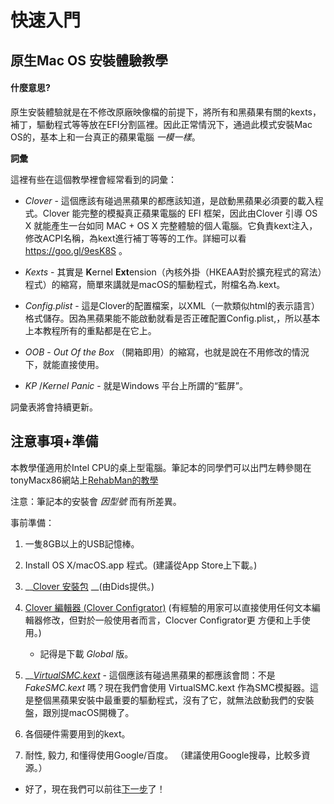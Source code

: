 # 快速入門

## 原生Mac OS 安裝體驗教學

#### 什麼意思?

原生安裝體驗就是在不修改原廠映像檔的前提下，將所有和黑蘋果有關的kexts，補丁，驅動程式等等放在EFI分割區裡。因此正常情況下，通過此模式安裝Mac OS的，基本上和一台真正的蘋果電腦 _一模一樣_。

**詞彙**

這裡有些在這個教學裡會經常看到的詞彙：


* _Clover_ - 這個應該有碰過黑蘋果的都應該知道，是啟動黑蘋果必須要的載入程式。Clover 能完整的模擬真正蘋果電腦的 EFI 框架，因此由Clover 引導 OS X 就能產生一台如同 MAC + OS X 完整體驗的個人電腦。它負責kext注入，修改ACPI名稱，為kext進行補丁等等的工作。詳細可以看 https://goo.gl/9esK8S 。

* _Kexts_ - 其實是 **K**ernel **Ext**ension（內核外掛（HKEAA對於擴充程式的寫法）程式）的縮寫，簡單來講就是macOS的驅動程式，附檔名為.kext。

* _Config.plist_ - 這是Clover的配置檔案，以XML（一款類似html的表示語言）格式儲存。因為黑蘋果能不能啟動就看是否正確配置Config.plist,，所以基本上本教程所有的重點都是在它上。

* _OOB_ -  _Out Of the Box_ （開箱即用）的縮寫，也就是說在不用修改的情況下，就能直接使用。

* _KP_ /_Kernel Panic_ - 就是Windows 平台上所謂的“藍屏”。

詞彙表將會持續更新。

## 注意事項+準備

本教學僅適用於Intel CPU的桌上型電腦。筆記本的同學們可以出門左轉參閱在tonyMacx86網站上[RehabMan的教學](https://www.tonymacx86.com/threads/guide-booting-the-os-x-installer-on-laptops-with-clover.148093/) 

注意：筆記本的安裝會 _因型號_ 而有所差異。

事前準備：

1. 一隻8GB以上的USB記憶棒。

2. Install OS X/macOS.app 程式。\(建議從App Store上下載。\)

3. \_\_[Clover 安裝包](https://github.com/Dids/clover-builder/releases) __\(由Dids提供。\)

4. [Clover 編輯器 (Clover Configrator)](http://mackie100projects.altervista.org/download-clover-configurator/) \(有經驗的用家可以直接使用任何文本編輯器修改，但對於一般使用者而言，Clocver Configrator更
方便和上手使用。\)
   * 記得是下載 _Global_ 版。

5. \_\_[_VirtualSMC.kext_](https://github.com/acidanthera/VirtualSMC/releases) - 這個應該有碰過黑蘋果的都應該會問：不是 _FakeSMC.kext_ 嗎？現在我們會使用   VirtualSMC.kext 作為SMC模擬器。這是整個黑蘋果安裝中最重要的驅動程式，沒有了它，就無法啟動我們的安裝盤，跟別提macOS開機了。

6. 各個硬件需要用到的kext。

7. 耐性, 毅力, 和懂得使用Google/百度。
  （建議使用Google搜尋，比較多資源。）

* 好了，現在我們可以前往[下一步](building-the-usb-installer.md)了！

